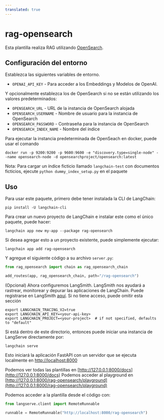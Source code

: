 ```yaml
---
translated: true
---
```


# rag-opensearch

Esta plantilla realiza RAG utilizando [OpenSearch](https://python.langchain.com/docs/integrations/vectorstores/opensearch).

## Configuración del entorno

Establezca las siguientes variables de entorno.

- `OPENAI_API_KEY` - Para acceder a los Embeddings y Modelos de OpenAI.

Y opcionalmente establezca los de OpenSearch si no se están utilizando los valores predeterminados:

- `OPENSEARCH_URL` - URL de la instancia de OpenSearch alojada
- `OPENSEARCH_USERNAME` - Nombre de usuario para la instancia de OpenSearch
- `OPENSEARCH_PASSWORD` - Contraseña para la instancia de OpenSearch
- `OPENSEARCH_INDEX_NAME` - Nombre del índice

Para ejecutar la instancia predeterminada de OpenSeach en docker, puede usar el comando

```shell
docker run -p 9200:9200 -p 9600:9600 -e "discovery.type=single-node" --name opensearch-node -d opensearchproject/opensearch:latest
```

Nota: Para cargar un índice ficticio llamado `langchain-test` con documentos ficticios, ejecute `python dummy_index_setup.py` en el paquete

## Uso

Para usar este paquete, primero debe tener instalada la CLI de LangChain:

```shell
pip install -U langchain-cli
```

Para crear un nuevo proyecto de LangChain e instalar este como el único paquete, puede hacer:

```shell
langchain app new my-app --package rag-opensearch
```

Si desea agregar esto a un proyecto existente, puede simplemente ejecutar:

```shell
langchain app add rag-opensearch
```

Y agregue el siguiente código a su archivo `server.py`:

```python
from rag_opensearch import chain as rag_opensearch_chain

add_routes(app, rag_opensearch_chain, path="/rag-opensearch")
```

(Opcional) Ahora configuremos LangSmith.
LangSmith nos ayudará a rastrear, monitorear y depurar las aplicaciones de LangChain.
Puede registrarse en LangSmith [aquí](https://smith.langchain.com/).
Si no tiene acceso, puede omitir esta sección

```shell
export LANGCHAIN_TRACING_V2=true
export LANGCHAIN_API_KEY=<your-api-key>
export LANGCHAIN_PROJECT=<your-project>  # if not specified, defaults to "default"
```

Si está dentro de este directorio, entonces puede iniciar una instancia de LangServe directamente por:

```shell
langchain serve
```

Esto iniciará la aplicación FastAPI con un servidor que se ejecuta localmente en
[http://localhost:8000](http://localhost:8000)

Podemos ver todas las plantillas en [http://127.0.0.1:8000/docs](http://127.0.0.1:8000/docs)
Podemos acceder al playground en [http://127.0.0.1:8000/rag-opensearch/playground](http://127.0.0.1:8000/rag-opensearch/playground)

Podemos acceder a la plantilla desde el código con:

```python
from langserve.client import RemoteRunnable

runnable = RemoteRunnable("http://localhost:8000/rag-opensearch")
```
